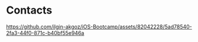 # Contacts

https://github.com/ilgin-akgoz/iOS-Bootcamp/assets/82042228/5ad78540-2fa3-44f0-871c-b40bf55e946a

